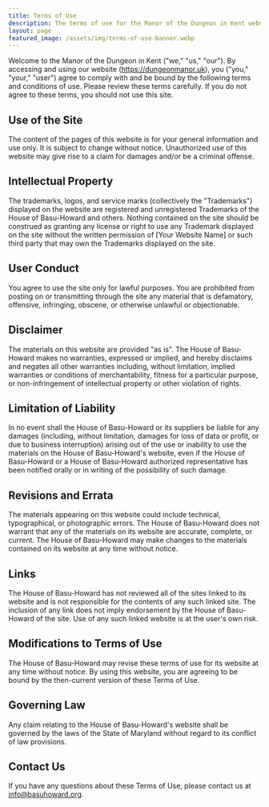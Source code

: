 ```yaml
---
title: Terms of Use
description: The terms of use for the Manor of the Dungeon in Kent website
layout: page
featured_image: /assets/img/terms-of-use-banner.webp
---
```


Welcome to the Manor of the Dungeon in Kent ("we," "us," "our"). By accessing and using our website (https://dungeonmanor.uk), you ("you," "your," "user") agree to comply with and be bound by the following terms and conditions of use. Please review these terms carefully. If you do not agree to these terms, you should not use this site.

## Use of the Site

The content of the pages of this website is for your general information and use only. It is subject to change without notice. Unauthorized use of this website may give rise to a claim for damages and/or be a criminal offense.

## Intellectual Property

The trademarks, logos, and service marks (collectively the "Trademarks") displayed on the website are registered and unregistered Trademarks of the House of Basu-Howard and others. Nothing contained on the site should be construed as granting any license or right to use any Trademark displayed on the site without the written permission of [Your Website Name] or such third party that may own the Trademarks displayed on the site.

## User Conduct

You agree to use the site only for lawful purposes. You are prohibited from posting on or transmitting through the site any material that is defamatory, offensive, infringing, obscene, or otherwise unlawful or objectionable.

## Disclaimer

The materials on this website are provided "as is". The House of Basu-Howard makes no warranties, expressed or implied, and hereby disclaims and negates all other warranties including, without limitation, implied warranties or conditions of merchantability, fitness for a particular purpose, or non-infringement of intellectual property or other violation of rights.

## Limitation of Liability

In no event shall the House of Basu-Howard or its suppliers be liable for any damages (including, without limitation, damages for loss of data or profit, or due to business interruption) arising out of the use or inability to use the materials on the House of Basu-Howard's website, even if the House of Basu-Howard or a House of Basu-Howard authorized representative has been notified orally or in writing of the possibility of such damage.

## Revisions and Errata

The materials appearing on this website could include technical, typographical, or photographic errors. The House of Basu-Howard does not warrant that any of the materials on its website are accurate, complete, or current. The House of Basu-Howard may make changes to the materials contained on its website at any time without notice.

## Links

The House of Basu-Howard has not reviewed all of the sites linked to its website and is not responsible for the contents of any such linked site. The inclusion of any link does not imply endorsement by the House of Basu-Howard of the site. Use of any such linked website is at the user's own risk.

## Modifications to Terms of Use

The House of Basu-Howard may revise these terms of use for its website at any time without notice. By using this website, you are agreeing to be bound by the then-current version of these Terms of Use.

## Governing Law

Any claim relating to the House of Basu-Howard's website shall be governed by the laws of the State of Maryland without regard to its conflict of law provisions.

## Contact Us

If you have any questions about these Terms of Use, please contact us at info@basuhoward.org.
